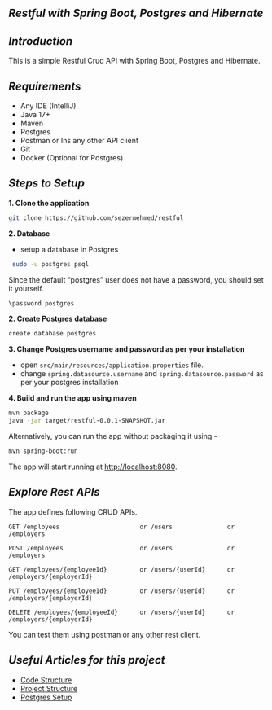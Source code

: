 ##  *Restful with Spring Boot, Postgres and  Hibernate*

##  *Introduction*
 
This is a simple Restful Crud API with Spring Boot, Postgres and Hibernate.

##  *Requirements*
* Any IDE (IntelliJ)
* Java 17+
* Maven
* Postgres
* Postman or Ins any other API client
* Git
* Docker (Optional for Postgres)

##  *Steps to Setup*

**1. Clone the application**

```bash
git clone https://github.com/sezermehmed/restful
```

**2. Database**

* setup a database in Postgres
```bash
 sudo -u postgres psql
 ```
Since the default “postgres” user does not have a password, you should set it yourself.
```bash
\password postgres
```

**2. Create Postgres database**

```bash
create database postgres
```

**3. Change Postgres username and password as per your installation**

+ open `src/main/resources/application.properties` file.
+ change `spring.datasource.username` and `spring.datasource.password` as per your postgres installation

**4. Build and run the app using maven**

```bash
mvn package
java -jar target/restful-0.0.1-SNAPSHOT.jar 
```

Alternatively, you can run the app without packaging it using -

```bash
mvn spring-boot:run
```

The app will start running at <http://localhost:8080>.

##  *Explore Rest APIs*

The app defines following CRUD APIs.

    GET /employees                      or /users               or /employers
    
    POST /employees                     or /users               or /employers
    
    GET /employees/{employeeId}         or /users/{userId}      or /employers/{employerId}
    
    PUT /employees/{employeeId}         or /users/{userId}      or /employers/{employerId}
    
    DELETE /employees/{employeeId}      or /users/{userId}      or /employers/{employerId}

You can test them using postman or any other rest client.

##  *Useful Articles for this project*

* [Code Structure](https://www.geeksforgeeks.org/spring-boot-code-structure/)
* [Project Structure](https://medium.com/the-resonant-web/spring-boot-2-0-project-structure-and-best-practices-part-2-7137bdcba7d3)
* [Postgres Setup](https://www.cherryservers.com/blog/how-to-install-and-setup-postgresql-server-on-ubuntu-20-04)




